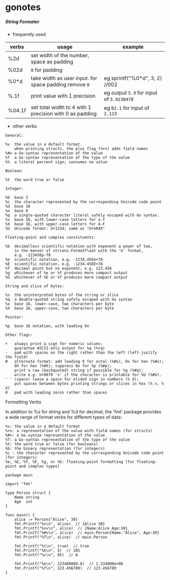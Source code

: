 # gonotes

##### String Formater
- frequently used
  
|verbs| usage| example |
|--------|--------|--|
|%2d  | set width of the number, space as padding||
| %02d |`0` for padding ||
| %0*d | take width as user input. for space padding remove `0`| eg sprintf("%0*d", 3, 2) //002 |
| %.1f| print value with 1 precision | eg output `5.9` for input of `5.9238478`|
| %04.1f| set total width to 4 with 1 precision with 0 as padding| eg `02.1` for input of `2.123`|

- other verbs

```  
General:

%v  the value in a default format.
    when printing structs, the plus flag (%+v) adds field names
%#v a Go-syntax representation of the value
%T  a Go-syntax representation of the type of the value
%%  a literal percent sign; consumes no value

Boolean:

%t  the word true or false

Integer:

%b  base 2
%c  the character represented by the corresponding Unicode code point
%d  base 10
%o  base 8
%q  a single-quoted character literal safely escaped with Go syntax.
%x  base 16, with lower-case letters for a-f
%X  base 16, with upper-case letters for A-F
%U  Unicode format: U+1234; same as "U+%04X"

Floating-point and complex constituents:

%b  decimalless scientific notation with exponent a power of two,
    in the manner of strconv.FormatFloat with the 'b' format,
    e.g. -123456p-78
%e  scientific notation, e.g. -1234.456e+78
%E  scientific notation, e.g. -1234.456E+78
%f  decimal point but no exponent, e.g. 123.456
%g  whichever of %e or %f produces more compact output
%G  whichever of %E or %f produces more compact output

String and slice of bytes:

%s  the uninterpreted bytes of the string or slice
%q  a double-quoted string safely escaped with Go syntax
%x  base 16, lower-case, two characters per byte
%X  base 16, upper-case, two characters per byte

Pointer:

%p  base 16 notation, with leading 0x

Other flags:

+   always print a sign for numeric values;
    guarantee ASCII-only output for %q (%+q)
-   pad with spaces on the right rather than the left (left-justify the field)
#   alternate format: add leading 0 for octal (%#o), 0x for hex (%#x);
    0X for hex (%#X); suppress 0x for %p (%#p);
    print a raw (backquoted) string if possible for %q (%#q);
    write e.g. U+0078 'x' if the character is printable for %U (%#U).
' ' (space) leave a space for elided sign in numbers (% d);
    put spaces between bytes printing strings or slices in hex (% x, % X)
0   pad with leading zeros rather than spaces
```

Formatting Verbs

In addition to %s for string and %d for decimal, the 'fmt' package provides a wide range of format verbs for different types of data:

    %v: the value in a default format
    %+v: a representation of the value with field names (for structs)
    %#v: a Go-syntax representation of the value
    %T: a Go-syntax representation of the type of the value
    %t: the word true or false (for booleans)
    %b: the binary representation (for integers)
    %c : the character represented by the corresponding Unicode code point (for integers)
    %e, %E, %f, %F, %g, or %G: floating-point formatting (for floating-point and complex types)
```
package main

import "fmt"

type Person struct {
    Name string
    Age  int
}

func main() {
    alice := Person{"Alice", 30}
    fmt.Printf("%v\n", alice)  // {Alice 30}
    fmt.Printf("%+v\n", alice)  // {Name:Alice Age:30}
    fmt.Printf("%#v\n", alice)  // main.Person{Name:"Alice", Age:30}
    fmt.Printf("%T\n", alice)  // main.Person

    fmt.Printf("%t\n", true)  // true
    fmt.Printf("%b\n", 5)  // 101
    fmt.Printf("%c\n", 65)  // A

    fmt.Printf("%e\n", 123400000.0)  // 1.234000e+08
    fmt.Printf("%f\n", 123.456789)  // 123.456789
}
```
